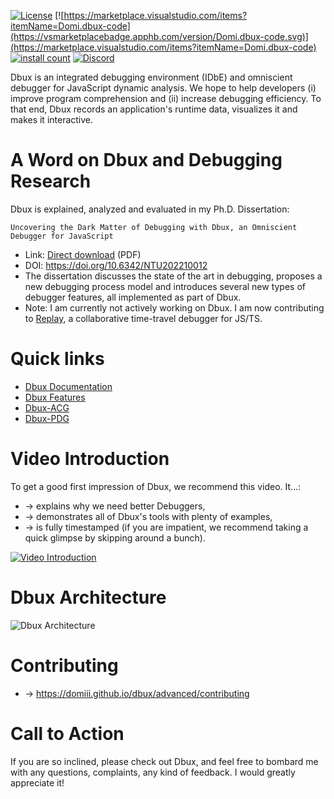 [![License](https://img.shields.io/badge/License-Apache%202.0-blue.svg)](https://opensource.org/licenses/Apache-2.0)
[![https://marketplace.visualstudio.com/items?itemName=Domi.dbux-code](https://vsmarketplacebadge.apphb.com/version/Domi.dbux-code.svg)](https://marketplace.visualstudio.com/items?itemName=Domi.dbux-code)
[![install count](https://vsmarketplacebadge.apphb.com/installs-short/Domi.dbux-code.svg)](https://marketplace.visualstudio.com/items?itemName=Domi.dbux-code)
[![Discord](https://img.shields.io/discord/743765518116454432.svg?label=&logo=discord&logoColor=ffffff&color=7389D8&labelColor=6A7EC2)](https://discord.gg/QKgq9ZE)
<!-- [![David](https://flat.badgen.net/david/dev/Domiii/dbux)](https://david-dm.org/Domiii/dbux?type=dev) -->



Dbux is an integrated debugging environment (IDbE) and omniscient debugger for JavaScript dynamic analysis. We hope to help developers (i) improve program comprehension and (ii) increase debugging efficiency. To that end, Dbux records an application's runtime data, visualizes it and makes it interactive.

# A Word on Dbux and Debugging Research

Dbux is explained, analyzed and evaluated in my Ph.D. Dissertation:

```
Uncovering the Dark Matter of Debugging with Dbux, an Omniscient Debugger for JavaScript
```
* Link: [Direct download](https://github.com/Domiii/dbux/blob/master/pub/dominik-seifert-dissertation-final-2022.pdf) (PDF)
* DOI: https://doi.org/10.6342/NTU202210012
* The dissertation discusses the state of the art in debugging, proposes a new debugging process model and introduces several new types of debugger features, all implemented as part of Dbux.
* Note: I am currently not actively working on Dbux. I am now contributing to [Replay](https://replay.io), a collaborative time-travel debugger for JS/TS.


# Quick links

* [Dbux Documentation](https://domiii.github.io/dbux)
* [Dbux Features](https://domiii.github.io/dbux/features)
* [Dbux-ACG](https://domiii.github.io/dbux/acg)
* [Dbux-PDG](https://domiii.github.io/dbux/pdg)


# Video Introduction

To get a good first impression of Dbux, we recommend this video. It...:

* → explains why we need better Debuggers,
* → demonstrates all of Dbux's tools with plenty of examples,
* → is fully timestamped (if you are impatient, we recommend taking a quick glimpse by skipping around a bunch).

[![Video Introduction](https://img.youtube.com/vi/N9W6rhHMKbA/0.jpg)](https://www.youtube.com/watch?v=N9W6rhHMKbA)


# Dbux Architecture

![Dbux Architecture](./docs_site/dbux_img/dbux-architecture.png)


# Contributing

* → https://domiii.github.io/dbux/advanced/contributing


# Call to Action

If you are so inclined, please check out Dbux, and feel free to bombard me with any questions, complaints, any kind of feedback. I would greatly appreciate it!